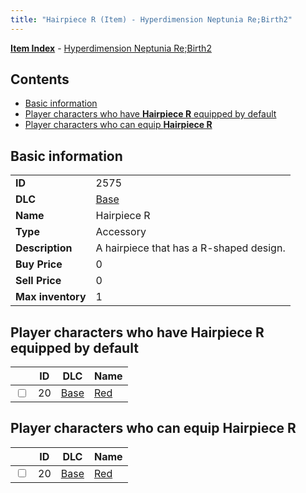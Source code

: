 ```yaml
---
title: "Hairpiece R (Item) - Hyperdimension Neptunia Re;Birth2"
---
```


[**Item Index**](/neptunia/rb2/item/index.html) - [Hyperdimension Neptunia Re;Birth2](/neptunia/rb2)

## Contents

- [Basic information](#basic-information)
- [Player characters who have **Hairpiece R** equipped by default](#player-characters-who-have-hairpiece-r-equipped-by-default)
- [Player characters who can equip **Hairpiece R**](#player-characters-who-can-equip-hairpiece-r)

## Basic information

|   |   |
| -- | -- |
| **ID** | 2575 |
| **DLC** | [Base](/neptunia/rb2/dlc/0-base.html) |
| **Name** | Hairpiece R |
| **Type** | Accessory |
| **Description** | A hairpiece that has a R-shaped design. |
| **Buy Price** | 0 |
| **Sell Price** | 0 |
| **Max inventory** | 1 |

## Player characters who have **Hairpiece R** equipped by default

|    | ID | DLC | Name |
| -- | -- | --- | ---- |
| <input type="checkbox" id="rb2-player-0-20" class="trackbox" /> | 20 | [Base](/neptunia/rb2/dlc/0-base.html) | [Red](/neptunia/rb2/player/0-20-red.html) |

## Player characters who can equip **Hairpiece R**

|    | ID | DLC | Name |
| -- | -- | --- | ---- |
| <input type="checkbox" id="rb2-player-0-20" class="trackbox" /> | 20 | [Base](/neptunia/rb2/dlc/0-base.html) | [Red](/neptunia/rb2/player/0-20-red.html) |